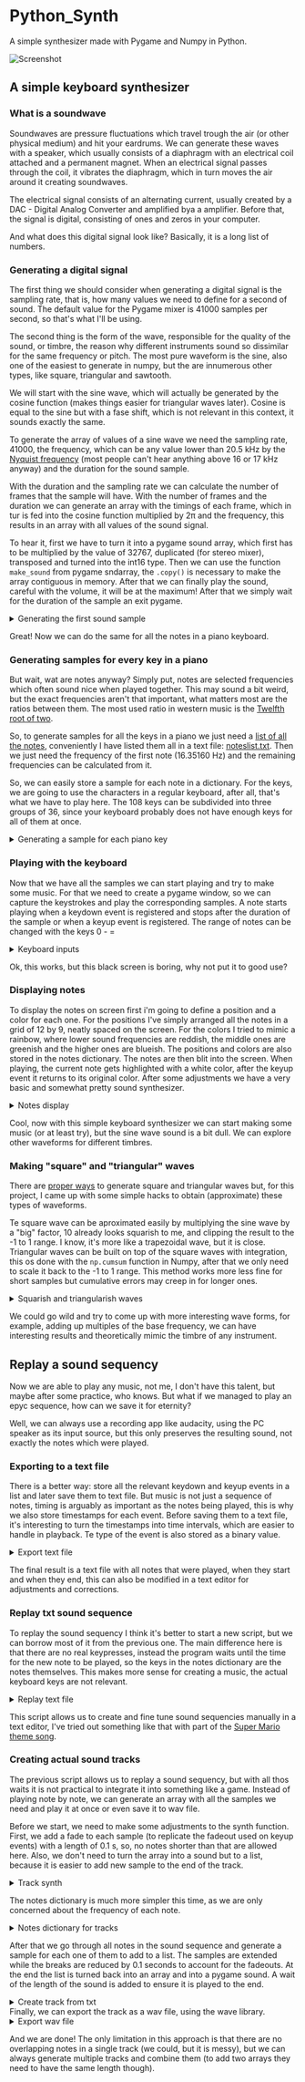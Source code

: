 # Python_Synth
A simple synthesizer made with Pygame and Numpy in Python.

![Screenshot](python%20synth.png)

## A simple keyboard synthesizer
### What is a soundwave
Soundwaves are pressure fluctuations which travel trough the air (or other physical medium) and hit your eardrums. We can generate these waves with a speaker, which usually consists of a diaphragm with an electrical coil attached and a permanent magnet. When an electrical signal passes through the coil, it vibrates the diaphragm, which in turn moves the air around it creating soundwaves.

The electrical signal consists of an alternating current, usually created by a DAC - Digital Analog Converter and amplified bya a amplifier. Before that, the signal is digital, consisting of ones and zeros in your computer.

And what does this digital signal look like? Basically, it is a long list of numbers.

### Generating a digital signal
The first thing we should consider when generating a digital signal is the sampling rate, that is, how many values we need to define for a second of sound. The default value for the Pygame mixer is 41000 samples per second, so that's what I'll be using.

The second thing is the form of the wave, responsible for the quality of the sound, or timbre, the reason why different instruments sound so dissimilar for the same frequency or pitch. The most pure waveform is the sine, also one of the easiest to generate in numpy, but the are innumerous other types, like square, triangular and sawtooth.

We will start with the sine wave, which will actually be generated by the cosine function (makes things easier for triangular waves later). Cosine is equal to the sine but with a fase shift, which is not relevant in this context, it sounds exactly the same.

To generate the array of values of a sine wave we need the sampling rate, 41000, the frequency, which can be any value lower than 20.5 kHz by the [Nyquist frequency](https://en.wikipedia.org/wiki/Nyquist_frequency) (most people can't hear anything above 16 or 17 kHz anyway) and the duration for the sound sample.

With the duration and the sampling rate we can calculate the number of frames that the sample will have. With the number of frames and the duration we can generate an array with the timings of each frame, which in tur is fed into the cosine function multiplied by 2π and the frequency, this results in an array with all values of the sound signal. 

To hear it, first we have to turn it into a pygame sound array, which first has to be multiplied by the value of 32767, duplicated (for stereo mixer), transposed and turned into the int16 type. Then we can use the function `make_sound` from pygame sndarray, the `.copy()` is necessary to make the array contiguous in memory. After that we can finally play the sound, careful with the volume, it will be at the maximum! After that we simply wait for the duration of the sample an exit pygame.

<details>
  <summary>Generating the first sound sample</summary>
  
```python
import pygame as pg
import numpy as np

pg.init()
pg.mixer.init()

sampling_rate = 41000 # default value for the pygame mixer
frequency = 440 # [Hz]
duration = 1.5 # [s]
frames = int(duration*sampling_rate)
arr = np.cos(2*np.pi*frequency*np.linspace(0,duration, frames))
sound = np.asarray([32767*arr,32767*arr]).T.astype(np.int16)
sound = pg.sndarray.make_sound(sound.copy())
sound.play()
```
</details>

Great! Now we can do the same for all the notes in a piano keyboard.

### Generating samples for every key in a piano

But wait, wat are notes anyway? Simply put, notes are selected frequencies which often sound nice when played together. This may sound a bit weird, but the exact frequencies aren't that important, what matters most are the ratios between them. The most used ratio in western music is the [Twelfth root of two](https://en.wikipedia.org/wiki/Twelfth_root_of_two).

So, to generate samples for all the keys in a piano we just need a [list of all the notes](https://en.wikipedia.org/wiki/Piano_key_frequencies), conveniently I have listed them all in a text file: [noteslist.txt](https://github.com/FinFetChannel/Python_Synth/blob/main/noteslist.txt). Then we just need the frequency of the first note (16.35160 Hz) and the remaining frequencies can be calculated from it.

So, we can easily store a sample for each note in a dictionary. For the keys, we are going to use the characters in a regular keyboard, after all, that's what we have to play here. The 108 keys can be subdivided into three groups of 36, since your keyboard probably does not have enough keys for all of them at once.

<details>
  <summary>Generating a sample for each piano key</summary>
  
```python  
import pygame as pg
import numpy as np

pg.init()
pg.mixer.init()

def synth(frequency, duration=1.5, sampling_rate=41000):
    frames = int(duration*sampling_rate)
    arr = np.cos(2*np.pi*frequency*np.linspace(0,duration, frames))
    sound = np.asarray([32767*arr,32767*arr]).T.astype(np.int16)
    sound = pg.sndarray.make_sound(sound.copy())
    
    return sound


keylist = '123456789qwertyuioasdfghjklzxcvbnm,.'
notes_file = open("noteslist.txt")
file_contents = notes_file.read()
notes_file.close()
noteslist = file_contents.splitlines()

keymod = '0-='
notes = {} # dict to store samples
freq = 16.3516 # start frequency

for i in range(len(noteslist)):
    mod = int(i/36)
    key = keylist[i-mod*36]+str(mod) 
    sample = synth(freq)
    notes[key] = [sample, noteslist[i], freq]
    notes[key][0].set_volume(0.33)
    notes[key][0].play()
    notes[key][0].fadeout(100)
    pg.time.wait(100)
    freq = freq * 2 ** (1/12)
    
pg.mixer.quit()
pg.quit()
  
```
</details>

### Playing with the keyboard

Now that we have all the samples we can start playing and try to make some music. For that we need to create a pygame window, so we can capture the keystrokes and play the corresponding samples. A note starts playing when a keydown event is registered and stops after the duration of the sample or when a keyup event is registered. The range of notes can be changed with the keys 0 - =

<details>
  <summary>Keyboard inputs</summary>
  
```python  
  
...
  
screen = pg.display.set_mode((1280, 720))
running = 1

while running:
    for event in pg.event.get():
        if event.type == pg.QUIT or (event.type == pg.KEYDOWN and event.key == pg.K_ESCAPE):
            running = False
        if event.type == pg.KEYDOWN:
            key = str(event.unicode)
            if key in keymod:
                mod = keymod.index(str(event.unicode))
            elif key in keylist:
                key = key+str(mod)
                notes[key][0].play()
        if event.type == pg.KEYUP and str(event.unicode) != '' and str(event.unicode) in keylist:
            key = str(event.unicode)+str(mod)
            notes[key][0].fadeout(100)

pg.mixer.quit()    
pg.quit()
  
```
</details>

Ok, this works, but this black screen is boring, why not put it to good use?

### Displaying notes 

To display the notes on screen first i'm going to define a position and a color for each one. For the positions I've simply arranged all the notes in a grid of 12 by 9, neatly spaced on the screen. For the colors I tried to mimic a rainbow, where lower sound frequencies are reddish, the middle ones are greenish and the higher ones are blueish. The positions and colors are also stored in the notes dictionary. The notes are then blit into the screen. When playing, the current note gets highlighted with a white color, after the keyup event it returns to its original color. After some adjustments we have a very basic and somewhat pretty sound synthesizer.

<details>
  <summary>Notes display</summary>
  
```python  
  
...
  
import pygame as pg
import numpy as np

pg.init()
pg.mixer.init()
screen = pg.display.set_mode((1280, 720))
font = pg.font.SysFont("Impact", 48)

def synth(frequency, duration=1.5, sampling_rate=41000):
    frames = int(duration*sampling_rate)
    arr = np.cos(2*np.pi*frequency*np.linspace(0,duration, frames))
    sound = np.asarray([32767*arr,32767*arr]).T.astype(np.int16)
    sound = pg.sndarray.make_sound(sound.copy())
    
    return sound


keylist = '123456789qwertyuioasdfghjklzxcvbnm,.'
notes_file = open("noteslist.txt")
file_contents = notes_file.read()
notes_file.close()
noteslist = file_contents.splitlines()

keymod = '0-='
notes = {} # dict to store samples
freq = 16.3516 # start frequency
posx, posy = 25, 25 #start position


for i in range(len(noteslist)):
    mod = int(i/36)
    key = keylist[i-mod*36]+str(mod) 
    sample = synth(freq)
    color = np.array([np.sin(i/25+1.7)*130+125,np.sin(i/30-0.21)*215+40, np.sin(i/25+3.7)*130+125])
    color = np.clip(color, 0, 255)
    notes[key] = [sample, noteslist[i], freq, (posx, posy), 255*color/max(color)]
    notes[key][0].set_volume(0.33)
    notes[key][0].play()
    notes[key][0].fadeout(100)
    freq = freq * 2 ** (1/12)
    posx = posx + 140
    if posx > 1220:
        posx, posy = 25, posy+56
        
    screen.blit(font.render(notes[key][1], 0, notes[key][4]), notes[key][3])
    pg.display.update()
    

running = 1
mod = 1
pg.display.set_caption("FinFET Synth - Change range: 0 - = // Play with keys: "+keylist )

while running:
    for event in pg.event.get():
        if event.type == pg.QUIT or (event.type == pg.KEYDOWN and event.key == pg.K_ESCAPE):
            running = False
        if event.type == pg.KEYDOWN:
            key = str(event.unicode)
            if key in keymod:
                mod = keymod.index(str(event.unicode))
            elif key in keylist:
                key = key+str(mod)
                notes[key][0].play()
                screen.blit(font.render(notes[key][1], 0, (255,255,255)), notes[key][3])
        if event.type == pg.KEYUP and str(event.unicode) != '' and str(event.unicode) in keylist:
            key = str(event.unicode)+str(mod)
            notes[key][0].fadeout(100)
            screen.blit(font.render(notes[key][1], 0, notes[key][4]), notes[key][3])

    pg.display.update()

pg.mixer.quit()
pg.quit()

  
```
</details>

Cool, now with this simple keyboard synthesizer we can start making some music (or at least try), but the sine wave sound is a bit dull. We can explore other waveforms for different timbres.

### Making "square" and "triangular" waves

There are [proper ways](https://docs.scipy.org/doc/scipy/reference/signal.html#waveforms) to generate square and triangular waves but, for this project, I came up with some simple hacks to obtain (approximate) these types of waveforms.

Te square wave can be aproximated easily by multiplying the sine wave by a "big" factor, 10 already looks squarish to me, and clipping the result to the -1 to 1 range. I know, it's more like a trapezoidal wave, but it is close.
Triangular waves can be built on top of the square waves with integration, this os done with the `np.cumsum` function in Numpy, after that we only need to scale it back to the -1 to 1 range. This method works more less fine for short samples but cumulative errors may creep in for longer ones.

<details>
  <summary>Squarish and triangularish waves </summary>
  
```python 
...  
def synth(frequency, duration=1.5, sampling_rate=41000):
    frames = int(duration*sampling_rate)
    arr = np.cos(2*np.pi*frequency*np.linspace(0,duration, frames))
##    arr = np.clip(arr*10, -1, 1) # squarish waves
    arr = np.cumsum(np.clip(arr*10, -1, 1)) # triangularish waves pt1
    arr = arr/max(np.abs(arr)) # triangularish waves pt2
    sound = np.asarray([32767*arr,32767*arr]).T.astype(np.int16)
    sound = pg.sndarray.make_sound(sound.copy())
    
    return sound
...
```
</details>

We could go wild and try to come up with more interesting wave forms, for example, adding up multiples of the base frequency, we can have interesting results and theoretically mimic the timbre of any instrument.

## Replay a sound sequency

Now we are able to play any music, not me, I don't have this talent, but maybe after some practice, who knows. But what if we managed to play an epyc sequence, how can we save it for eternity?

Well, we can always use a recording app like audacity, using the PC speaker as its input source, but this only preserves the resulting sound, not exactly the notes which were played.

### Exporting to a text file

There is a better way: store all the relevant keydown and keyup events in a list and later save them to text file. But music is not just a sequence of notes, timing is arguably as important as the notes being played, this is why we also store timestamps for each event. Before saving them to a text file, it's interesting to turn the timestamps into time intervals, which are easier to handle in playback. Te type of the event is also stored as a binary value.

<details>
  <summary>Export text file </summary>
  
```python 
...
keypresses = []
while running:
    for event in pg.event.get():
        if event.type == pg.QUIT or (event.type == pg.KEYDOWN and event.key == pg.K_ESCAPE):
            running = False
        if event.type == pg.KEYDOWN:
            key = str(event.unicode)
            if key in keymod:
                mod = keymod.index(str(event.unicode))
            elif key in keylist:
                key = key+str(mod)
                notes[key][0].play()
                keypresses.append([1, notes[key][1], pg.time.get_ticks()])
                screen.blit(font.render(notes[key][1], 0, (255,255,255)), notes[key][3])
        if event.type == pg.KEYUP and str(event.unicode) != '' and str(event.unicode) in keylist:
            key = str(event.unicode)+str(mod)
            notes[key][0].fadeout(100)
            keypresses.append([0, notes[key][1], pg.time.get_ticks()])
            screen.blit(font.render(notes[key][1], 0, notes[key][4]), notes[key][3])

    pg.display.update()

pg.display.set_caption("Exporting sound sequence to txt")
if len(keypresses) > 1:
    for i in range(len(keypresses)-1):
        keypresses[-i-1][2] = keypresses[-i-1][2] - keypresses[-i-2][2]
    keypresses[0][2] = 0 # first at zero

    with open("soundsequence.txt", "w") as file:
        for i in range(len(keypresses)):
            file.write(str(keypresses[i])+'\n') # separate lines for readability
    file.close()
    
pg.mixer.quit()
pg.quit()
```
</details>

The final result is a text file with all notes that were played, when they start and when they end, this can also be modified in a text editor for adjustments and corrections.

### Replay txt sound sequence

To replay the sound sequency I think it's better to start a new script, but we can borrow most of it from the previous one. The main difference here is that there are no real keypresses, instead the program waits until the time for the new note to be played, so the keys in the notes dictionary are the notes themselves. This makes more sense for creating a music, the actual keyboard keys are not relevant.

<details>
  <summary>Replay text file </summary>
  
```python
import pygame as pg
import numpy as np

def synth(frequency, duration=1.5, sampling_rate=41000):
    frames = int(duration*sampling_rate)
    arr = np.cos(2*np.pi*frequency*np.linspace(0,duration, frames))
    arr = arr + np.cos(4*np.pi*frequency*np.linspace(0,duration, frames)) # organ like
    arr = arr + np.cos(6*np.pi*frequency*np.linspace(0,duration, frames)) # organ like
##    arr = np.clip(arr*10, -1, 1) # squarish waves
##    arr = np.cumsum(np.clip(arr*10, -1, 1)) # triangularish waves pt1
##    arr = arr+np.sin(2*np.pi*frequency*np.linspace(0,duration, frames)) # triangularish waves pt1
    arr = arr/max(np.abs(arr)) # triangularish waves pt1
    sound = np.asarray([32767*arr,32767*arr]).T.astype(np.int16)
    sound = pg.sndarray.make_sound(sound.copy())
    
    return sound

pg.init()
pg.mixer.init()
font2 = pg.font.SysFont("Impact", 48)
screen = pg.display.set_mode((1280, 720))
pg.display.set_caption("FinFET Synth - replay txt" )

a_file = open("noteslist.txt")
file_contents = a_file.read(); a_file.close()
noteslist = file_contents.splitlines()
keymod = '0-='
notes = {}
posx, posy = 25, 25 #start position
freq = 16.3516 #starting frequency

for i in range(len(noteslist)):
    mod = int(i/36)
    key = noteslist[i]
    sample = synth(freq)
    color = np.array([np.sin(i/25+1.7)*130+125,np.sin(i/30-0.21)*215+40, np.sin(i/25+3.7)*130+125])
    color = np.clip(color, 0, 255)
    notes[key] = [freq, sample, (posx, posy), 255*color/max(color), noteslist[i]]
    notes[key][1].set_volume(0.33)
    freq = freq * 2 ** (1/12)
    posx = posx + 140
    if posx > 1220:
        posx, posy = 25, posy+56
        
    screen.blit(font2.render(notes[key][4], 0, notes[key][3]), notes[key][2])
    pg.display.update()

with open("SuperMario.txt", "r") as file:
    keypresses = [eval(line.rstrip()) for line in file]
file.close()

running = 1
for i in range(len(keypresses)):
    if not running:
        break
    for event in pg.event.get():
        if event.type == pg.QUIT or (event.type == pg.KEYDOWN and event.key == pg.K_ESCAPE):
            running = False
    
    key = keypresses[i][1]
    pg.time.wait(keypresses[i][2])
    if keypresses[i][0]:
        notes[key][1].play()
        screen.blit(font2.render(notes[key][4], 0, (255,255,255)), notes[key][2])
    else:
        notes[key][1].fadeout(100)
        screen.blit(font2.render(notes[key][4], 0, notes[key][3]), notes[key][2])

    pg.display.update()

pg.time.wait(500)
pg.quit()  
```
</details>

This script allows us to create and fine tune sound sequencies manually in a text editor, I've tried out something like that with part of the [Super Mario theme song](https://github.com/FinFetChannel/Python_Synth/blob/main/SuperMario.txt).

### Creating actual sound tracks

The previous script allows us to replay a sound sequency, but with all thos waits it is not practical to integrate it into something like a game. Instead of playing note by note, we can generate an array with all the samples we need and play it at once or even save it to wav file. 

Before we start, we need to make some adjustments to the synth function. First, we add a fade to each sample (to replicate the fadeout used on keyup events) with a length of 0.1 s, so, no notes shorter than that are allowed here. Also, we don't need to turn the array into a sound but to a list, because it is easier to add new sample to the end of the track.

<details>
  <summary>Track synth </summary>
  
```python
import pygame as pg
import numpy as np
  
def synth2(frequency, duration=1.5, sampling_rate=41000):
    frames = int(duration*sampling_rate)
    arr = np.cos(2*np.pi*frequency*np.linspace(0,duration, frames))
##    arr = arr + np.cos(4*np.pi*frequency*np.linspace(0,duration, frames))
##    arr = arr + np.cos(6*np.pi*frequency*np.linspace(0,duration, frames))
    arr = np.clip(arr*10, -1, 1) # squarish waves
##    arr = np.cumsum(np.clip(arr*10, -1, 1)) # triangularish waves pt1
##    arr = arr+np.sin(2*np.pi*frequency*np.linspace(0,duration, frames)) # triangularish waves pt1
##    arr = arr/max(np.abs(arr)) # adjust to -1, 1 range
    fade = list(np.ones(frames-4100))+list(np.linspace(1, 0, 4100))
    arr = np.multiply(arr, np.asarray(fade))
    return list(arr)
```
</details>

The notes dictionary is much more simpler this time, as we are only concerned about the frequency of each note.

<details>
  <summary>Notes dictionary for tracks </summary>
  
```python
pg.init()
pg.mixer.init()

a_file = open("noteslist.txt")
file_contents = a_file.read(); a_file.close()
noteslist = file_contents.splitlines()
freq = 16.3516 #starting frequency
freqs = {}

for note in noteslist:
    freqs[note]= freq
    freq = freq * 2 ** (1/12)
...
```
</details>

After that we go through all notes in the sound sequence and generate a sample for each one of them to add to a list. The samples are extended while the breaks are reduced by 0.1 seconds to account for the fadeouts. At the end the list is turned back into an array and into a pygame sound. A wait of the length of the sound is added to ensure it is played to the end.

<details>
  <summary>Create track from txt </summary>
  
```python
...
with open("SuperMario.txt", "r") as file:
    notes = [eval(line.rstrip()) for line in file]
file.close()

track = []
for i in range(int(len(notes)/2)):
    track = track + list(np.zeros(max(0, int(44.1*(notes[i*2][2]-100)))))
    track = track + synth(freqs[notes[i*2][1]], 1e-3*(notes[i*2+1][2]+100))
   
arr = 32767*np.asarray(track)*0.5 # reduce volume by half
sound = np.asarray([arr,arr]).T.astype(np.int16)
sound = pg.sndarray.make_sound(sound.copy())

sound.play()
pg.time.wait(int(len(arr)/44.1))
...
```
</details>
Finally, we can export the track as a wav file, using the wave library.
<details>
  <summary>Export wav file </summary>
  
```python
...
import wave
  
sfile = wave.open('mario.wav', 'w')
sfile.setframerate(44100)
sfile.setnchannels(2)
sfile.setsampwidth(2)
sfile.writeframesraw(sound)
sfile.close()

pg.mixer.quit()
pg.quit()    
```
</details>

And we are done! The only limitation in this approach is that there are no overlapping notes in a single track (we could, but it is messy), but we can always generate multiple tracks and combine them (to add two arrays they need to have the same length though).
